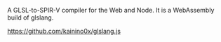 A GLSL-to-SPIR-V compiler for the Web and Node. It is a WebAssembly build of glslang.

https://github.com/kainino0x/glslang.js
